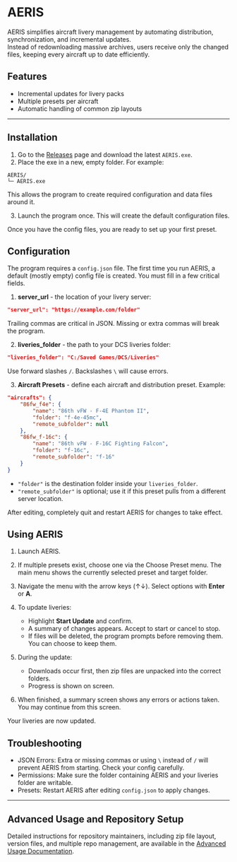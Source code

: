 # AERIS

AERIS simplifies aircraft livery management by automating distribution, synchronization, and incremental updates.  
Instead of redownloading massive archives, users receive only the changed files, keeping every aircraft up to date efficiently.

## Features

- Incremental updates for livery packs
- Multiple presets per aircraft
- Automatic handling of common zip layouts

---

## Installation

1. Go to the [Releases](https://github.com/aeris/releases) page and download the latest `AERIS.exe`.
2. Place the exe in a new, empty folder. For example:

```
AERIS/
└─ AERIS.exe
````

This allows the program to create required configuration and data files around it.

3. Launch the program once. This will create the default configuration files.

Once you have the config files, you are ready to set up your first preset.

## Configuration

The program requires a `config.json` file. The first time you run AERIS, a default (mostly empty) config file is created. You must fill in a few critical fields.

1. **server_url** - the location of your livery server:
```json
"server_url": "https://example.com/folder"
````

Trailing commas are critical in JSON. Missing or extra commas will break the program.

2. **liveries_folder** - the path to your DCS liveries folder:
```json
"liveries_folder": "C:/Saved Games/DCS/Liveries"
```

Use forward slashes `/`. Backslashes `\` will cause errors.

3. **Aircraft Presets** - define each aircraft and distribution preset. Example:

```json
"aircrafts": {
    "86fw_f4e": {
        "name": "86th vFW - F-4E Phantom II",
        "folder": "f-4e-45mc",
        "remote_subfolder": null
    },
    "86fw_f-16c": {
        "name": "86th vFW - F-16C Fighting Falcon",
        "folder": "f-16c",
        "remote_subfolder": "f-16"
    }
}
```

* `"folder"` is the destination folder inside your `liveries_folder`.
* `"remote_subfolder"` is optional; use it if this preset pulls from a different server location.

After editing, completely quit and restart AERIS for changes to take effect.

## Using AERIS

1. Launch AERIS.
2. If multiple presets exist, choose one via the Choose Preset menu. The main menu shows the currently selected preset and target folder.
3. Navigate the menu with the arrow keys (↑↓). Select options with **Enter** or **A**.
4. To update liveries:
   * Highlight **Start Update** and confirm.
   * A summary of changes appears. Accept to start or cancel to stop.
   * If files will be deleted, the program prompts before removing them. You can choose to keep them.

5. During the update:
   * Downloads occur first, then zip files are unpacked into the correct folders.
   * Progress is shown on screen.

6. When finished, a summary screen shows any errors or actions taken. You may continue from this screen.

Your liveries are now updated.

## Troubleshooting

* JSON Errors: Extra or missing commas or using `\` instead of `/` will prevent AERIS from starting. Check your config carefully.
* Permissions: Make sure the folder containing AERIS and your liveries folder are writable.
* Presets: Restart AERIS after editing `config.json` to apply changes.

---

## Advanced Usage and Repository Setup

Detailed instructions for repository maintainers, including zip file layout, version files, and multiple repo management, are available in the [Advanced Usage Documentation](https://github.com/itsdotbmp/AERIS/advanced_usage.html).
